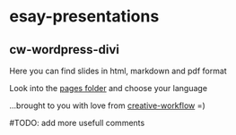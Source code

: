 # esay-presentations

## cw-wordpress-divi

Here you can find slides in html, markdown and pdf format

Look into the [pages folder](pages) and choose your language



...brought to you with love from [creative-workflow](https://www.creative-workflow.berlin) =)


#TODO: add more usefull comments

